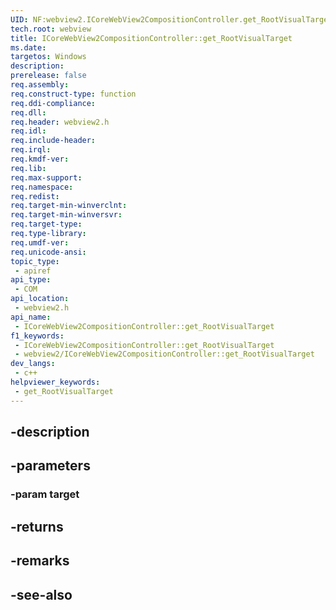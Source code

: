 ```yaml
---
UID: NF:webview2.ICoreWebView2CompositionController.get_RootVisualTarget
tech.root: webview
title: ICoreWebView2CompositionController::get_RootVisualTarget
ms.date: 
targetos: Windows
description: 
prerelease: false
req.assembly: 
req.construct-type: function
req.ddi-compliance: 
req.dll: 
req.header: webview2.h
req.idl: 
req.include-header: 
req.irql: 
req.kmdf-ver: 
req.lib: 
req.max-support: 
req.namespace: 
req.redist: 
req.target-min-winverclnt: 
req.target-min-winversvr: 
req.target-type: 
req.type-library: 
req.umdf-ver: 
req.unicode-ansi: 
topic_type:
 - apiref
api_type:
 - COM
api_location:
 - webview2.h
api_name:
 - ICoreWebView2CompositionController::get_RootVisualTarget
f1_keywords:
 - ICoreWebView2CompositionController::get_RootVisualTarget
 - webview2/ICoreWebView2CompositionController::get_RootVisualTarget
dev_langs:
 - c++
helpviewer_keywords:
 - get_RootVisualTarget
---
```


## -description

## -parameters

### -param target

## -returns

## -remarks

## -see-also

